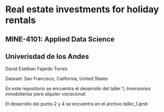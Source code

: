 # Real estate investments for holiday rentals
## MINE-4101: Applied Data Science 

## Univerisdad de los Andes

David Esteban Fajardo Torres

Dataset: San Francisco, California, United States

En este repositorio se encuentra el desarrollo del taller 1, *Inversiones inmobiliarias para alquiler vacacional*.

El desarrollo del punto 2 y 4 se encuentra en el archivo _taller_1.ipnb_
